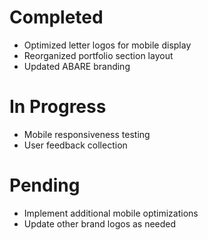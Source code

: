 # Completed
- Optimized letter logos for mobile display
- Reorganized portfolio section layout
- Updated ABARE branding

# In Progress
- Mobile responsiveness testing
- User feedback collection

# Pending
- Implement additional mobile optimizations
- Update other brand logos as needed
